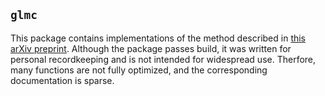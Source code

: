 `glmc`
---

This package contains implementations of the method described in [this arXiv preprint](http://arxiv.org/abs/1411.5260).
Although the package passes build, it was written for personal recordkeeping and is not intended for widespread use.
Therfore, many functions are not fully optimized, and the corresponding documentation is sparse.

